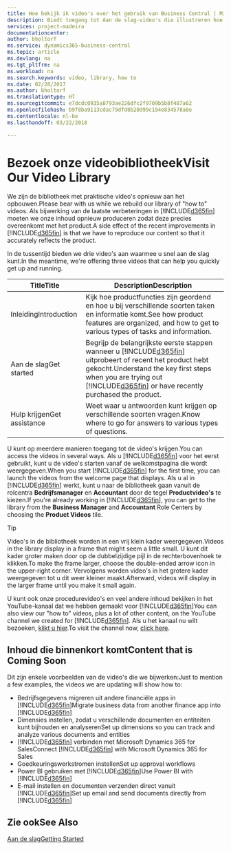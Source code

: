 ```yaml
---
title: Hoe bekijk ik video's over het gebruik van Business Central | Microsoft Docs
description: Biedt toegang tot Aan de slag-video's die illustreren hoe u veel voorkomende taken uitvoert.
services: project-madeira
documentationcenter: 
author: bholtorf
ms.service: dynamics365-business-central
ms.topic: article
ms.devlang: na
ms.tgt_pltfrm: na
ms.workload: na
ms.search.keywords: video, library, how to
ms.date: 02/28/2017
ms.author: bholtorf
ms.translationtype: HT
ms.sourcegitcommit: e7dcdc0935a8793ae226dfc2f9709b5b8f487a62
ms.openlocfilehash: b9f8ba9113cdac79dfd8b20d99c194e834578a8e
ms.contentlocale: nl-be
ms.lasthandoff: 03/22/2018

---
```

# <a name="visit-our-video-library"></a><span data-ttu-id="c7b9a-103">Bezoek onze videobibliotheek</span><span class="sxs-lookup"><span data-stu-id="c7b9a-103">Visit Our Video Library</span></span>
<span data-ttu-id="c7b9a-104">We zijn de bibliotheek met praktische video's opnieuw aan het opbouwen.</span><span class="sxs-lookup"><span data-stu-id="c7b9a-104">Please bear with us while we rebuild our library of "how to" videos.</span></span> <span data-ttu-id="c7b9a-105">Als bijwerking van de laatste verbeteringen in [!INCLUDE[d365fin](includes/d365fin_md.md)] moeten we onze inhoud opnieuw produceren zodat deze precies overeenkomt met het product.</span><span class="sxs-lookup"><span data-stu-id="c7b9a-105">A side effect of the recent improvements in [!INCLUDE[d365fin](includes/d365fin_md.md)] is that we have to reproduce our content so that it accurately reflects the product.</span></span> 

<span data-ttu-id="c7b9a-106">In de tussentijd bieden we drie video's aan waarmee u snel aan de slag kunt.</span><span class="sxs-lookup"><span data-stu-id="c7b9a-106">In the meantime, we're offering three videos that can help you quickly get up and running.</span></span>

|<span data-ttu-id="c7b9a-107">Title</span><span class="sxs-lookup"><span data-stu-id="c7b9a-107">Title</span></span>|<span data-ttu-id="c7b9a-108">Description</span><span class="sxs-lookup"><span data-stu-id="c7b9a-108">Description</span></span>|
|----|----|
|<span data-ttu-id="c7b9a-109">Inleiding</span><span class="sxs-lookup"><span data-stu-id="c7b9a-109">Introduction</span></span>|<span data-ttu-id="c7b9a-110">Kijk hoe productfuncties zijn geordend en hoe u bij verschillende soorten taken en informatie komt.</span><span class="sxs-lookup"><span data-stu-id="c7b9a-110">See how product features are organized, and how to get to various types of tasks and information.</span></span>|
|<span data-ttu-id="c7b9a-111">Aan de slag</span><span class="sxs-lookup"><span data-stu-id="c7b9a-111">Get started</span></span>|<span data-ttu-id="c7b9a-112">Begrijp de belangrijkste eerste stappen wanneer u [!INCLUDE[d365fin](includes/d365fin_md.md)] uitprobeert of recent het product hebt gekocht.</span><span class="sxs-lookup"><span data-stu-id="c7b9a-112">Understand the key first steps when you are trying out [!INCLUDE[d365fin](includes/d365fin_md.md)] or have recently purchased the product.</span></span> |
|<span data-ttu-id="c7b9a-113">Hulp krijgen</span><span class="sxs-lookup"><span data-stu-id="c7b9a-113">Get assistance</span></span>|<span data-ttu-id="c7b9a-114">Weet waar u antwoorden kunt krijgen op verschillende soorten vragen.</span><span class="sxs-lookup"><span data-stu-id="c7b9a-114">Know where to go for answers to various types of questions.</span></span>|

<span data-ttu-id="c7b9a-115">U kunt op meerdere manieren toegang tot de video's krijgen.</span><span class="sxs-lookup"><span data-stu-id="c7b9a-115">You can access the videos in several ways.</span></span> <span data-ttu-id="c7b9a-116">Als u [!INCLUDE[d365fin](includes/d365fin_md.md)] voor het eerst gebruikt, kunt u de video's starten vanaf de welkomstpagina die wordt weergegeven.</span><span class="sxs-lookup"><span data-stu-id="c7b9a-116">When you start [!INCLUDE[d365fin](includes/d365fin_md.md)] for the first time, you can launch the videos from the welcome page that displays.</span></span> <span data-ttu-id="c7b9a-117">Als u al in [!INCLUDE[d365fin](includes/d365fin_md.md)] werkt, kunt u naar de bibliotheek gaan vanuit de rolcentra **Bedrijfsmanager** en **Accountant** door de tegel **Productvideo's** te kiezen.</span><span class="sxs-lookup"><span data-stu-id="c7b9a-117">If you're already working in [!INCLUDE[d365fin](includes/d365fin_md.md)], you can get to the library from the **Business Manager** and **Accountant** Role Centers by choosing the **Product Videos** tile.</span></span> 

> [!Tip]  
> <span data-ttu-id="c7b9a-118">Video's in de bibliotheek worden in een vrij klein kader weergegeven.</span><span class="sxs-lookup"><span data-stu-id="c7b9a-118">Videos in the library display in a frame that might seem a little small.</span></span> <span data-ttu-id="c7b9a-119">U kunt dit kader groter maken door op de dubbelzijdige pijl in de rechterbovenhoek te klikken.</span><span class="sxs-lookup"><span data-stu-id="c7b9a-119">To make the frame larger, choose the double-ended arrow icon in the upper-right corner.</span></span> <span data-ttu-id="c7b9a-120">Vervolgens worden video's in het grotere kader weergegeven tot u dit weer kleiner maakt.</span><span class="sxs-lookup"><span data-stu-id="c7b9a-120">Afterward, videos will display in the larger frame until you make it small again.</span></span>

<span data-ttu-id="c7b9a-121">U kunt ook onze procedurevideo's en veel andere inhoud bekijken in het YouTube-kanaal dat we hebben gemaakt voor [!INCLUDE[d365fin](includes/d365fin_md.md)]</span><span class="sxs-lookup"><span data-stu-id="c7b9a-121">You can also view our "how to" videos, plus a lot of other content, on the YouTube channel we created for [!INCLUDE[d365fin](includes/d365fin_md.md)].</span></span> <span data-ttu-id="c7b9a-122">Als u het kanaal nu wilt bezoeken, [klikt u hier](https://go.microsoft.com/fwlink/?linkid=851533).</span><span class="sxs-lookup"><span data-stu-id="c7b9a-122">To visit the channel now, [click here](https://go.microsoft.com/fwlink/?linkid=851533).</span></span>

## <a name="content-that-is-coming-soon"></a><span data-ttu-id="c7b9a-123">Inhoud die binnenkort komt</span><span class="sxs-lookup"><span data-stu-id="c7b9a-123">Content that is Coming Soon</span></span>
<span data-ttu-id="c7b9a-124">Dit zijn enkele voorbeelden van de video's die we bijwerken:</span><span class="sxs-lookup"><span data-stu-id="c7b9a-124">Just to mention a few examples, the videos we are updating will show how to:</span></span>  

* <span data-ttu-id="c7b9a-125">Bedrijfsgegevens migreren uit andere financiële apps in [!INCLUDE[d365fin](includes/d365fin_md.md)]</span><span class="sxs-lookup"><span data-stu-id="c7b9a-125">Migrate business data from another finance app into [!INCLUDE[d365fin](includes/d365fin_md.md)]</span></span>  
* <span data-ttu-id="c7b9a-126">Dimensies instellen, zodat u verschillende documenten en entiteiten kunt bijhouden en analyseren</span><span class="sxs-lookup"><span data-stu-id="c7b9a-126">Set up dimensions so you can track and analyze various documents and entities</span></span>
* <span data-ttu-id="c7b9a-127">[!INCLUDE[d365fin](includes/d365fin_md.md)] verbinden met Microsoft Dynamics 365 for Sales</span><span class="sxs-lookup"><span data-stu-id="c7b9a-127">Connect [!INCLUDE[d365fin](includes/d365fin_md.md)] with Microsoft Dynamics 365 for Sales</span></span>
* <span data-ttu-id="c7b9a-128">Goedkeuringswerkstromen instellen</span><span class="sxs-lookup"><span data-stu-id="c7b9a-128">Set up approval workflows</span></span>  
* <span data-ttu-id="c7b9a-129">Power BI gebruiken met [!INCLUDE[d365fin](includes/d365fin_md.md)]</span><span class="sxs-lookup"><span data-stu-id="c7b9a-129">Use Power BI with [!INCLUDE[d365fin](includes/d365fin_md.md)]</span></span>  
* <span data-ttu-id="c7b9a-130">E-mail instellen en documenten verzenden direct vanuit [!INCLUDE[d365fin](includes/d365fin_md.md)]</span><span class="sxs-lookup"><span data-stu-id="c7b9a-130">Set up email and send documents directly from [!INCLUDE[d365fin](includes/d365fin_md.md)]</span></span>  

## <a name="see-also"></a><span data-ttu-id="c7b9a-131">Zie ook</span><span class="sxs-lookup"><span data-stu-id="c7b9a-131">See Also</span></span>
[<span data-ttu-id="c7b9a-132">Aan de slag</span><span class="sxs-lookup"><span data-stu-id="c7b9a-132">Getting Started</span></span>](product-get-started.md)


